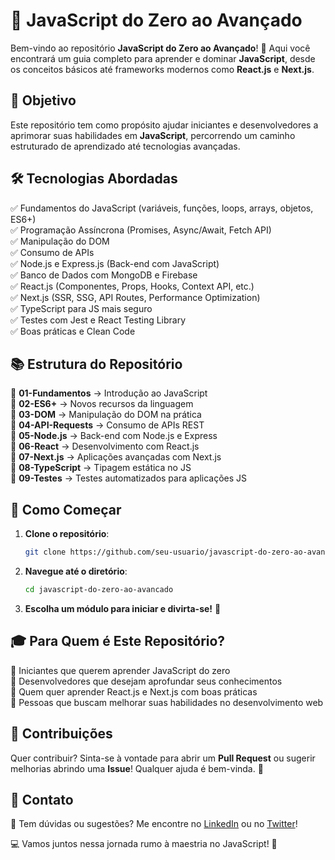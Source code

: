 # 🚀 JavaScript do Zero ao Avançado

Bem-vindo ao repositório **JavaScript do Zero ao Avançado**! 🎉 Aqui você encontrará um guia completo para aprender e dominar **JavaScript**, desde os conceitos básicos até frameworks modernos como **React.js** e **Next.js**.

## 📌 Objetivo

Este repositório tem como propósito ajudar iniciantes e desenvolvedores a aprimorar suas habilidades em **JavaScript**, percorrendo um caminho estruturado de aprendizado até tecnologias avançadas.

## 🛠 Tecnologias Abordadas

✅ Fundamentos do JavaScript (variáveis, funções, loops, arrays, objetos, ES6+)<br>
✅ Programação Assíncrona (Promises, Async/Await, Fetch API)<br>
✅ Manipulação do DOM<br>
✅ Consumo de APIs<br>
✅ Node.js e Express.js (Back-end com JavaScript)<br>
✅ Banco de Dados com MongoDB e Firebase<br>
✅ React.js (Componentes, Props, Hooks, Context API, etc.)<br>
✅ Next.js (SSR, SSG, API Routes, Performance Optimization)<br>
✅ TypeScript para JS mais seguro<br>
✅ Testes com Jest e React Testing Library<br>
✅ Boas práticas e Clean Code<br>

## 📚 Estrutura do Repositório

📁 **01-Fundamentos** → Introdução ao JavaScript<br>
📁 **02-ES6+** → Novos recursos da linguagem<br>
📁 **03-DOM** → Manipulação do DOM na prática<br>
📁 **04-API-Requests** → Consumo de APIs REST<br>
📁 **05-Node.js** → Back-end com Node.js e Express<br>
📁 **06-React** → Desenvolvimento com React.js<br>
📁 **07-Next.js** → Aplicações avançadas com Next.js<br>
📁 **08-TypeScript** → Tipagem estática no JS<br>
📁 **09-Testes** → Testes automatizados para aplicações JS

## 🏁 Como Começar

1. **Clone o repositório**:
   ```bash
   git clone https://github.com/seu-usuario/javascript-do-zero-ao-avancado.git
   ```
2. **Navegue até o diretório**:
   ```bash
   cd javascript-do-zero-ao-avancado
   ```
3. **Escolha um módulo para iniciar e divirta-se!** 🎯

## 🎓 Para Quem é Este Repositório?

🔹 Iniciantes que querem aprender JavaScript do zero<br>
🔹 Desenvolvedores que desejam aprofundar seus conhecimentos<br>
🔹 Quem quer aprender React.js e Next.js com boas práticas<br>
🔹 Pessoas que buscam melhorar suas habilidades no desenvolvimento web

## 🤝 Contribuições

Quer contribuir? Sinta-se à vontade para abrir um **Pull Request** ou sugerir melhorias abrindo uma **Issue**! Qualquer ajuda é bem-vinda. 💙

## 📢 Contato

📩 Tem dúvidas ou sugestões? Me encontre no [LinkedIn](https://www.linkedin.com/in/seu-usuario/) ou no [Twitter](https://twitter.com/seu-usuario)!

💻 Vamos juntos nessa jornada rumo à maestria no JavaScript! 🚀

